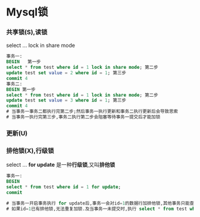 # Mysql锁



### 共享锁(S),读锁

select ... lock in share mode

```sql
事务一:
BEGIN   第一步
select * from test where id = 1 lock in share mode; 第二步
update test set value = 2 where id = 1; 第三步
commit 4
事务二:
BEGIN 第一步
select * from test where id = 1 lock in share mode; 第二步
update test set value = 3 where id = 1; 第三步
commit 4
# 当事务一事务二都执行完第二步;然后事务一执行更新和事务二执行更新后会导致思索
# 当事务一执行完第三步,事务二执行第二步会阻塞等待事务一提交后才能加锁
```



### 更新(U)

### 排他锁(X),行级锁

select   ... **for update** 是一种**行级锁**,又叫**排他锁**

```sql
事务一:
BEGIN
select * from test where id = 1 for update;
commit

# 当事务一开启事务执行 for update后,事务一会对id=1的数据行加排他锁,其他事务只能查询,但无法修改id=1的数据,只有当事务一提交后才能修改.
# 如果id=1已有排他锁,无法重复加锁.及当事务一未提交时,执行 select * from test where id = 1 for update会阻塞等待.其他id行则不会select * from test where id = 1 for update
```

